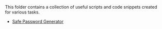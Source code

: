 This folder contains a collection of useful scripts and code snippets created for various tasks.

- [Safe Password Generator](safe_password_generator.py)
